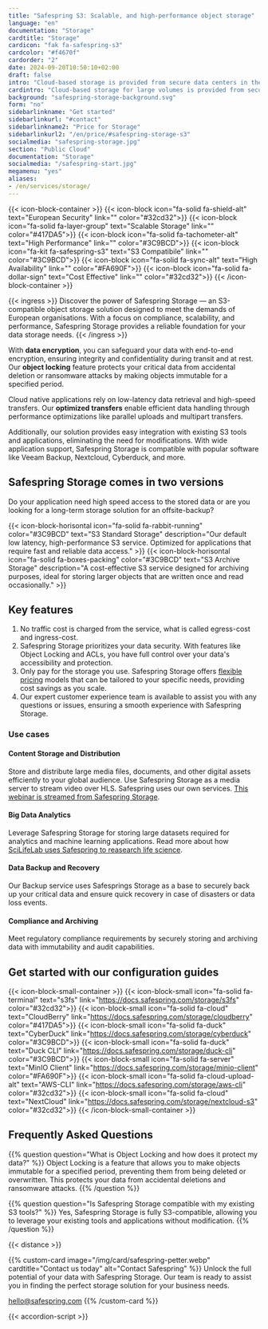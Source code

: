```yaml
---
title: "Safespring S3: Scalable, and high-performance object storage"
language: "en"
documentation: "Storage"
cardtitle: "Storage"
cardicon: "fak fa-safespring-s3"
cardcolor: "#f4670f"
cardorder: "2"
date: 2024-09-20T10:50:10+02:00
draft: false
intro: "Cloud-based storage is provided from secure data centers in the nordics and is based on the market-leading Ceph storage technology."
cardintro: "Cloud-based storage for large volumes is provided from secure Nordic data centers"
background: "safespring-storage-background.svg"
form: "no"
sidebarlinkname: "Get started"
sidebarlinkurl: "#contact"
sidebarlinkname2: "Price for Storage"
sidebarlinkurl2: "/en/price/#safespring-storage-s3"
socialmedia: "safespring-storage.jpg"
section: "Public Cloud"
documentation: "Storage"
socialmedia: "/safespring-start.jpg"
megamenu: "yes"
aliases:
- /en/services/storage/
---
```


{{< icon-block-container >}}
{{< icon-block icon="fa-solid fa-shield-alt" text="European Security" link="" color="#32cd32">}}
{{< icon-block icon="fa-solid fa-layer-group" text="Scalable Storage" link="" color="#417DA5">}}
{{< icon-block icon="fa-solid fa-tachometer-alt" text="High Performance" link="" color="#3C9BCD">}}
{{< icon-block icon="fa-kit fa-safespring-s3" text="S3 Compatibile" link="" color="#3C9BCD">}}
{{< icon-block icon="fa-solid fa-sync-alt" text="High Availability" link="" color="#FA690F">}}
{{< icon-block icon="fa-solid fa-dollar-sign" text="Cost Effective" link="" color="#32cd32">}}
{{< /icon-block-container >}}

{{< ingress >}}
Discover the power of Safespring Storage — an S3-compatible object storage solution designed to meet the demands of European organisations. With a focus on compliance, scalability, and performance, Safespring Storage provides a reliable foundation for your data storage needs.
{{< /ingress >}}

With **data encryption**, you can safeguard your data with end-to-end encryption, ensuring integrity and confidentiality during transit and at rest. Our **object locking** feature protects your critical data from accidental deletion or ransomware attacks by making objects immutable for a specified period.

Cloud native applications rely on low-latency data retrieval and high-speed transfers. Our **optimized transfers** enable efficient data handling through performance optimizations like parallel uploads and multipart transfers.

Additionally, our solution provides easy integration with existing S3 tools and applications, eliminating the need for modifications. With wide application support, Safespring Storage is compatible with popular software like Veeam Backup, Nextcloud, Cyberduck, and more.

## Safespring Storage comes in two versions

Do your application need high speed access to the stored data or are you looking for a long-term storage solution for an offsite-backup?

{{< icon-block-horisontal icon="fa-solid fa-rabbit-running" color="#3C9BCD" text="S3 Standard Storage" description="Our default low latency, high-performance S3 service. Optimized for applications that require fast and reliable data access." >}}
{{< icon-block-horisontal icon="fa-solid fa-boxes-packing" color="#3C9BCD" text="S3 Archive Storage" description="A cost-effective S3 service designed for archiving purposes, ideal for storing larger objects that are written once and read occasionally." >}}

## Key features

1. No traffic cost is charged from the service, what is called egress-cost and ingress-cost.
1. Safespring Storage prioritizes your data security. With features like Object Locking and ACLs, you have full control over your data's accessibility and protection.
1. Only pay for the storage you use. Safespring Storage offers [flexible pricing](/en/price/#safespring-storage-s3) models that can be tailored to your specific needs, providing cost savings as you scale.
1. Our expert customer experience team is available to assist you with any questions or issues, ensuring a smooth experience with Safespring Storage.

### Use cases

#### Content Storage and Distribution

Store and distribute large media files, documents, and other digital assets efficiently to your global audience. Use Safespring Storage as a media server to stream video over HLS. Safespring uses our own services. [This webinar is streamed from Safespring Storage](/webinar/safespring-partner-webinar-elastisys-1/).

#### Big Data Analytics

Leverage Safespring Storage for storing large datasets required for analytics and machine learning applications. Read more about how [SciLifeLab uses Safespring to reasearch life science](http://localhost:1313/en/services/case/scilifelab/).

#### Data Backup and Recovery

Our Backup service uses Safesprings Storage as a base to securely back up your critical data and ensure quick recovery in case of disasters or data loss events.

#### Compliance and Archiving

Meet regulatory compliance requirements by securely storing and archiving data with immutability and audit capabilities.

## Get started with our configuration guides

{{< icon-block-small-container >}}
{{< icon-block-small icon="fa-solid fa-terminal" text="s3fs" link="https://docs.safespring.com/storage/s3fs" color="#32cd32">}}
{{< icon-block-small icon="fa-solid fa-cloud" text="CloudBerry" link="https://docs.safespring.com/storage/cloudberry" color="#417DA5">}}
{{< icon-block-small icon="fa-solid fa-duck" text="CyberDuck" link="https://docs.safespring.com/storage/cyberduck" color="#3C9BCD">}}
{{< icon-block-small icon="fa-solid fa-duck" text="Duck CLI" link="https://docs.safespring.com/storage/duck-cli" color="#3C9BCD">}}
{{< icon-block-small icon="fa-solid fa-server" text="MinIO Client" link="https://docs.safespring.com/storage/minio-client" color="#FA690F">}}
{{< icon-block-small icon="fa-solid fa-cloud-upload-alt" text="AWS-CLI" link="https://docs.safespring.com/storage/aws-cli" color="#32cd32">}}
{{< icon-block-small icon="fa-solid fa-cloud" text="NextCloud" link="https://docs.safespring.com/storage/nextcloud-s3" color="#32cd32">}}
{{< /icon-block-small-container >}}

## Frequently Asked Questions

{{% question question="What is Object Locking and how does it protect my data?" %}}
Object Locking is a feature that allows you to make objects immutable for a specified period, preventing them from being deleted or overwritten. This protects your data from accidental deletions and ransomware attacks.
{{% /question %}}

{{% question question="Is Safespring Storage compatible with my existing S3 tools?" %}}
Yes, Safespring Storage is fully S3-compatible, allowing you to leverage your existing tools and applications without modification.
{{% /question %}}

{{< distance >}}

{{% custom-card image="/img/card/safespring-petter.webp" cardtitle="Contact us today" alt="Contact Safespring" %}}
Unlock the full potential of your data with Safespring Storage. Our team is ready to assist you in finding the perfect storage solution for your business needs.

[hello@safespring.com](mailto:hello@safespring.com)
{{% /custom-card %}}

{{< accordion-script >}}
